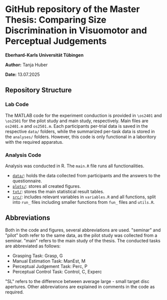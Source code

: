 # GitHub repository of the Master Thesis: Comparing Size Discrimination in Visuomotor and Perceptual Judgements
**Eberhard-Karls Universität Tübingen**

**Author:** Tanja Huber 

**Date:** 13.07.2025

## Repository Structure
### Lab Code
The MATLAB code for the experiment conduction is provided in `\os2401` and `\os2501` for the pilot study and main study, respectively. 
Main files are `os2401.m` and `os2501.m`. 
Each participants per-trial data is saved in the respective `data/` folders, while the summarized per-task data is stored in the `analyses/` folders.
However, this code is only functional in a laboritory with the required apparatus. 

### Analysis Code
Analysis was conducted in R. The `main.R` file runs all functionalities. 

- [`data/`](data): holds the data collected from participants and the answers to the questionnaire.
- [`plots/`](plots): stores all created figures.
- [`txt/`](txt): stores the main statistical result tables.
- [`src/`](src): includes relevant variables in `variables.R` and all functions, split into `run_` files including smaller functions from `fun_` files and `utils.R`.

## Abbreviations
Both in the code and figures, several abbreviations are used. 
"seminar" and "pilot" both refer to the same data, as the pilot study was collected from a seminar. "main" refers to the main study of the thesis.
The conducted tasks are abbreviated as follows:
- Grasping Task: Grasp, G
- Manual Estimation Task: ManEst, M
- Perceptual Judgement Task: Perc, P
- Perceptual Control Task: Control, C, Experc

"SL" refers to the difference between average large - small target disc apertures.
Other abbreviations are explained in comments in the code as required.


